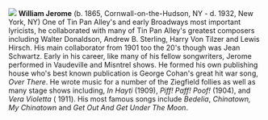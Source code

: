 ![](/images/wmjerome.jpg)
**William Jerome** (b. 1865, Cornwall-on-the-Hudson, NY - d. 1932, New York, NY) One of Tin Pan Alley's and early Broadways most important lyricists, he collaborated with many of Tin Pan Alley's greatest composers including Walter Donaldson, Andrew B. Sterling, Harry Von Tilzer and Lewis Hirsch. His main collaborator from 1901 too the 20's though was Jean Schwartz. Early in his career, like many of his fellow songwriters, Jerome performed in Vaudeville and Misntrel shows. He formed his own publishing house who's best known publication is George Cohan's great hit war song, *Over There*. He wrote music for a number of the Ziegfield follies as well as many stage shows including, *In Hayti* (1909), *Piff! Paff! Poof!* (1904), and *Vera Violetta* ( 1911). His most famous songs include *Bedelia*, *Chinatown, My Chinatown* and *Get Out And Get Under The Moon*.